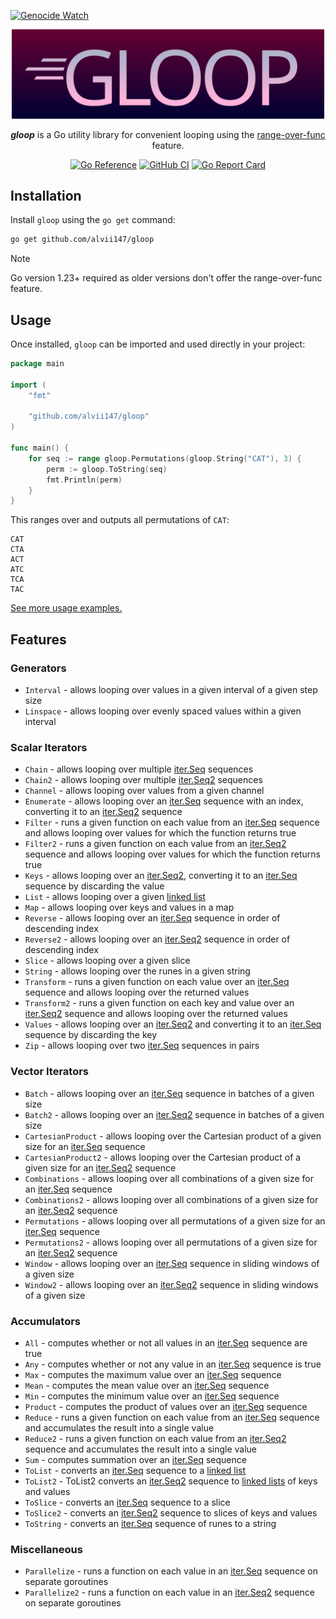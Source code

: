 [![Genocide Watch](https://hinds-banner.vercel.app/genocide-watch?variant=crimson)](https://www.pcrf.net/)

<p align="center">
    <img alt="gloop logo" src="img/logo.svg" width=500 />
</p>

<p align="center">
    <strong><i>gloop</i></strong> is a Go utility library for convenient looping using the <a href="https://go.dev/blog/range-functions">range-over-func</a> feature.
</p>

<div align="center">

[![Go Reference](https://pkg.go.dev/badge/github.com/alvii147/gloop.svg)](https://pkg.go.dev/github.com/alvii147/gloop) [![GitHub CI](https://img.shields.io/github/actions/workflow/status/alvii147/gloop/github-ci.yml?branch=main&label=GitHub%20CI&logo=github)](https://github.com/alvii147/gloop/actions) [![Go Report Card](https://goreportcard.com/badge/github.com/alvii147/gloop)](https://goreportcard.com/report/github.com/alvii147/gloop)

</div>

## Installation

Install `gloop` using the `go get` command:

```bash
go get github.com/alvii147/gloop
```

> [!NOTE]
> Go version 1.23+ required as older versions don't offer the range-over-func feature.

## Usage

Once installed, `gloop` can be imported and used directly in your project:

```go
package main

import (
	"fmt"

	"github.com/alvii147/gloop"
)

func main() {
	for seq := range gloop.Permutations(gloop.String("CAT"), 3) {
		perm := gloop.ToString(seq)
		fmt.Println(perm)
	}
}
```

This ranges over and outputs all permutations of `CAT`:

```
CAT
CTA
ACT
ATC
TCA
TAC
```

[See more usage examples.](example_test.go)

## Features

### Generators

* `Interval` - allows looping over values in a given interval of a given step size
* `Linspace` - allows looping over evenly spaced values within a given interval

### Scalar Iterators

* `Chain` - allows looping over multiple [iter.Seq](https://pkg.go.dev/iter#Seq) sequences
* `Chain2` - allows looping over multiple [iter.Seq2](https://pkg.go.dev/iter#Seq2) sequences
* `Channel` - allows looping over values from a given channel
* `Enumerate` - allows looping over an [iter.Seq](https://pkg.go.dev/iter#Seq) sequence with an index, converting it to an [iter.Seq2](https://pkg.go.dev/iter#Seq2) sequence
* `Filter` - runs a given function on each value from an [iter.Seq](https://pkg.go.dev/iter#Seq) sequence and allows looping over values for which the function returns true
* `Filter2` - runs a given function on each value from an [iter.Seq2](https://pkg.go.dev/iter#Seq2) sequence and allows looping over values for which the function returns true
* `Keys` - allows looping over an [iter.Seq2](https://pkg.go.dev/iter#Seq2), converting it to an [iter.Seq](https://pkg.go.dev/iter#Seq) sequence by discarding the value
* `List` - allows looping over a given [linked list](https://pkg.go.dev/container/list#List)
* `Map` - allows looping over keys and values in a map
* `Reverse` - allows looping over an [iter.Seq](https://pkg.go.dev/iter#Seq) sequence in order of descending index
* `Reverse2` - allows looping over an [iter.Seq2](https://pkg.go.dev/iter#Seq2) sequence in order of descending index
* `Slice` - allows looping over a given slice
* `String` - allows looping over the runes in a given string
* `Transform` - runs a given function on each value over an [iter.Seq](https://pkg.go.dev/iter#Seq) sequence and allows looping over the returned values
* `Transform2` - runs a given function on each key and value over an [iter.Seq2](https://pkg.go.dev/iter#Seq2) sequence and allows looping over the returned values
* `Values` - allows looping over an [iter.Seq2](https://pkg.go.dev/iter#Seq2) and converting it to an [iter.Seq](https://pkg.go.dev/iter#Seq) sequence by discarding the key
* `Zip` - allows looping over two [iter.Seq](https://pkg.go.dev/iter#Seq) sequences in pairs

### Vector Iterators

* `Batch` - allows looping over an [iter.Seq](https://pkg.go.dev/iter#Seq) sequence in batches of a given size
* `Batch2` - allows looping over an [iter.Seq2](https://pkg.go.dev/iter#Seq2) sequence in batches of a given size
* `CartesianProduct` - allows looping over the Cartesian product of a given size for an [iter.Seq](https://pkg.go.dev/iter#Seq) sequence
* `CartesianProduct2` - allows looping over the Cartesian product of a given size for an [iter.Seq2](https://pkg.go.dev/iter#Seq2) sequence
* `Combinations` - allows looping over all combinations of a given size for an [iter.Seq](https://pkg.go.dev/iter#Seq) sequence
* `Combinations2` - allows looping over all combinations of a given size for an [iter.Seq2](https://pkg.go.dev/iter#Seq2) sequence
* `Permutations` - allows looping over all permutations of a given size for an [iter.Seq](https://pkg.go.dev/iter#Seq) sequence
* `Permutations2` - allows looping over all permutations of a given size for an [iter.Seq2](https://pkg.go.dev/iter#Seq2) sequence
* `Window` - allows looping over an [iter.Seq](https://pkg.go.dev/iter#Seq) sequence in sliding windows of a given size
* `Window2` - allows looping over an [iter.Seq2](https://pkg.go.dev/iter#Seq2) sequence in sliding windows of a given size

### Accumulators

* `All` - computes whether or not all values in an [iter.Seq](https://pkg.go.dev/iter#Seq) sequence are true
* `Any` - computes whether or not any value in an [iter.Seq](https://pkg.go.dev/iter#Seq) sequence is true
* `Max` - computes the maximum value over an [iter.Seq](https://pkg.go.dev/iter#Seq) sequence
* `Mean` - computes the mean value over an [iter.Seq](https://pkg.go.dev/iter#Seq) sequence
* `Min` - computes the minimum value over an [iter.Seq](https://pkg.go.dev/iter#Seq) sequence
* `Product` - computes the product of values over an [iter.Seq](https://pkg.go.dev/iter#Seq) sequence
* `Reduce` - runs a given function on each value from an [iter.Seq](https://pkg.go.dev/iter#Seq) sequence and accumulates the result into a single value
* `Reduce2` - runs a given function on each value from an [iter.Seq2](https://pkg.go.dev/iter#Seq2) sequence and accumulates the result into a single value
* `Sum` - computes summation over an [iter.Seq](https://pkg.go.dev/iter#Seq) sequence
* `ToList` - converts an [iter.Seq](https://pkg.go.dev/iter#Seq) sequence to a [linked list](https://pkg.go.dev/container/list#List)
* `ToList2` - ToList2 converts an [iter.Seq2](https://pkg.go.dev/iter#Seq2) sequence to [linked lists](https://pkg.go.dev/container/list#List) of keys and values
* `ToSlice` - converts an [iter.Seq](https://pkg.go.dev/iter#Seq) sequence to a slice
* `ToSlice2` - converts an [iter.Seq2](https://pkg.go.dev/iter#Seq2) sequence to slices of keys and values
* `ToString` - converts an [iter.Seq](https://pkg.go.dev/iter#Seq) sequence of runes to a string

### Miscellaneous

* `Parallelize` - runs a function on each value in an [iter.Seq](https://pkg.go.dev/iter#Seq) sequence on separate goroutines
* `Parallelize2` - runs a function on each value in an [iter.Seq2](https://pkg.go.dev/iter#Seq2) sequence on separate goroutines
